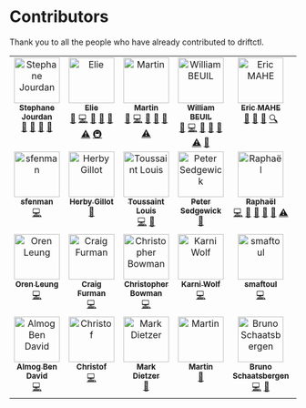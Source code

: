 # Contributors

Thank you to all the people who have already contributed to driftctl.

<!-- ALL-CONTRIBUTORS-LIST:START - Do not remove or modify this section -->
<!-- prettier-ignore-start -->
<!-- markdownlint-disable -->
<table>
  <tbody>
    <tr>
      <td align="center" valign="top" width="12.5%"><a href="https://github.com/sjourdan"><img src="https://avatars.githubusercontent.com/u/419121?v=4?s=80" width="80px;" alt="Stephane Jourdan"/><br /><sub><b>Stephane Jourdan</b></sub></a><br /><a href="https://github.com/khulnasoft-lab/driftctl/commits?author=sjourdan" title="Documentation">📖</a> <a href="#ideas-sjourdan" title="Ideas, Planning, & Feedback">🤔</a> <a href="#talk-sjourdan" title="Talks">📢</a> <a href="#question-sjourdan" title="Answering Questions">💬</a></td>
      <td align="center" valign="top" width="12.5%"><a href="https://www.elie.ski"><img src="https://avatars.githubusercontent.com/u/6154987?v=4?s=80" width="80px;" alt="Elie"/><br /><sub><b>Elie</b></sub></a><br /><a href="https://github.com/khulnasoft-lab/driftctl/commits?author=eliecharra" title="Documentation">📖</a> <a href="https://github.com/khulnasoft-lab/driftctl/commits?author=eliecharra" title="Code">💻</a> <a href="https://github.com/khulnasoft-lab/driftctl/issues?q=author%3Aeliecharra" title="Bug reports">🐛</a> <a href="https://github.com/khulnasoft-lab/driftctl/pulls?q=is%3Apr+reviewed-by%3Aeliecharra" title="Reviewed Pull Requests">👀</a> <a href="#maintenance-eliecharra" title="Maintenance">🚧</a> <a href="https://github.com/khulnasoft-lab/driftctl/commits?author=eliecharra" title="Tests">⚠️</a> <a href="#infra-eliecharra" title="Infrastructure (Hosting, Build-Tools, etc)">🚇</a></td>
      <td align="center" valign="top" width="12.5%"><a href="http://moadib.net"><img src="https://avatars.githubusercontent.com/u/4931174?v=4?s=80" width="80px;" alt="Martin"/><br /><sub><b>Martin</b></sub></a><br /><a href="https://github.com/khulnasoft-lab/driftctl/commits?author=moadibfr" title="Documentation">📖</a> <a href="https://github.com/khulnasoft-lab/driftctl/commits?author=moadibfr" title="Code">💻</a> <a href="https://github.com/khulnasoft-lab/driftctl/issues?q=author%3Amoadibfr" title="Bug reports">🐛</a> <a href="https://github.com/khulnasoft-lab/driftctl/pulls?q=is%3Apr+reviewed-by%3Amoadibfr" title="Reviewed Pull Requests">👀</a> <a href="#maintenance-moadibfr" title="Maintenance">🚧</a> <a href="https://github.com/khulnasoft-lab/driftctl/commits?author=moadibfr" title="Tests">⚠️</a></td>
      <td align="center" valign="top" width="12.5%"><a href="http://wbeuil.com"><img src="https://avatars.githubusercontent.com/u/8110579?v=4?s=80" width="80px;" alt="William BEUIL"/><br /><sub><b>William BEUIL</b></sub></a><br /><a href="https://github.com/khulnasoft-lab/driftctl/commits?author=wbeuil" title="Documentation">📖</a> <a href="https://github.com/khulnasoft-lab/driftctl/commits?author=wbeuil" title="Code">💻</a> <a href="https://github.com/khulnasoft-lab/driftctl/issues?q=author%3Awbeuil" title="Bug reports">🐛</a> <a href="https://github.com/khulnasoft-lab/driftctl/pulls?q=is%3Apr+reviewed-by%3Awbeuil" title="Reviewed Pull Requests">👀</a> <a href="#maintenance-wbeuil" title="Maintenance">🚧</a> <a href="https://github.com/khulnasoft-lab/driftctl/commits?author=wbeuil" title="Tests">⚠️</a> <a href="#tool-wbeuil" title="Tools">🔧</a></td>
      <td align="center" valign="top" width="12.5%"><a href="https://github.com/emahe22"><img src="https://avatars.githubusercontent.com/u/22610513?v=4?s=80" width="80px;" alt="Eric MAHE"/><br /><sub><b>Eric MAHE</b></sub></a><br /><a href="https://github.com/khulnasoft-lab/driftctl/commits?author=emahe22" title="Documentation">📖</a> <a href="#ideas-emahe22" title="Ideas, Planning, & Feedback">🤔</a> <a href="#business-emahe22" title="Business development">💼</a> <a href="#fundingFinding-emahe22" title="Funding Finding">🔍</a></td>
      <td align="center" valign="top" width="12.5%"><a href="http://driftctl.com/"><img src="https://avatars.githubusercontent.com/u/39477124?v=4?s=80" width="80px;" alt="GeraldC"/><br /><sub><b>GeraldC</b></sub></a><br /><a href="https://github.com/khulnasoft-lab/driftctl/commits?author=GeraldC13" title="Documentation">📖</a> <a href="#ideas-GeraldC13" title="Ideas, Planning, & Feedback">🤔</a> <a href="#business-GeraldC13" title="Business development">💼</a> <a href="#content-GeraldC13" title="Content">🖋</a></td>
      <td align="center" valign="top" width="12.5%"><a href="http://b.juglas.name"><img src="https://avatars.githubusercontent.com/u/5703?v=4?s=80" width="80px;" alt="Bertrand Juglas"/><br /><sub><b>Bertrand Juglas</b></sub></a><br /><a href="https://github.com/khulnasoft-lab/driftctl/commits?author=bertux" title="Documentation">📖</a></td>
      <td align="center" valign="top" width="12.5%"><a href="https://github.com/sshota0809"><img src="https://avatars.githubusercontent.com/u/8736380?v=4?s=80" width="80px;" alt="Suzuki Shota"/><br /><sub><b>Suzuki Shota</b></sub></a><br /><a href="https://github.com/khulnasoft-lab/driftctl/commits?author=sshota0809" title="Code">💻</a> <a href="https://github.com/khulnasoft-lab/driftctl/issues?q=author%3Asshota0809" title="Bug reports">🐛</a></td>
    </tr>
    <tr>
      <td align="center" valign="top" width="12.5%"><a href="https://github.com/sfenman"><img src="https://avatars.githubusercontent.com/u/43748066?v=4?s=80" width="80px;" alt="sfenman"/><br /><sub><b>sfenman</b></sub></a><br /><a href="https://github.com/khulnasoft-lab/driftctl/commits?author=sfenman" title="Code">💻</a></td>
      <td align="center" valign="top" width="12.5%"><a href="https://github.com/herbygillot"><img src="https://avatars.githubusercontent.com/u/618376?v=4?s=80" width="80px;" alt="Herby Gillot"/><br /><sub><b>Herby Gillot</b></sub></a><br /><a href="#tool-herbygillot" title="Tools">🔧</a></td>
      <td align="center" valign="top" width="12.5%"><a href="http://louistoussaint.fr"><img src="https://avatars.githubusercontent.com/u/66522867?v=4?s=80" width="80px;" alt="Toussaint Louis"/><br /><sub><b>Toussaint Louis</b></sub></a><br /><a href="https://github.com/khulnasoft-lab/driftctl/commits?author=lotoussa" title="Code">💻</a> <a href="https://github.com/khulnasoft-lab/driftctl/commits?author=lotoussa" title="Documentation">📖</a></td>
      <td align="center" valign="top" width="12.5%"><a href="https://dev.to/psedge"><img src="https://avatars.githubusercontent.com/u/5781397?v=4?s=80" width="80px;" alt="Peter Sedgewick"/><br /><sub><b>Peter Sedgewick</b></sub></a><br /><a href="https://github.com/khulnasoft-lab/driftctl/commits?author=psedge" title="Documentation">📖</a></td>
      <td align="center" valign="top" width="12.5%"><a href="https://crvx.fr/"><img src="https://avatars.githubusercontent.com/u/16480203?v=4?s=80" width="80px;" alt="Raphaël"/><br /><sub><b>Raphaël</b></sub></a><br /><a href="https://github.com/khulnasoft-lab/driftctl/commits?author=sundowndev" title="Code">💻</a> <a href="https://github.com/khulnasoft-lab/driftctl/commits?author=sundowndev" title="Documentation">📖</a> <a href="https://github.com/khulnasoft-lab/driftctl/issues?q=author%3Asundowndev" title="Bug reports">🐛</a> <a href="https://github.com/khulnasoft-lab/driftctl/pulls?q=is%3Apr+reviewed-by%3Asundowndev" title="Reviewed Pull Requests">👀</a> <a href="#maintenance-sundowndev" title="Maintenance">🚧</a> <a href="https://github.com/khulnasoft-lab/driftctl/commits?author=sundowndev" title="Tests">⚠️</a></td>
      <td align="center" valign="top" width="12.5%"><a href="https://github.com/vainkop"><img src="https://avatars.githubusercontent.com/u/28118190?v=4?s=80" width="80px;" alt="vainkop"/><br /><sub><b>vainkop</b></sub></a><br /><a href="https://github.com/khulnasoft-lab/driftctl/issues?q=author%3Avainkop" title="Bug reports">🐛</a></td>
      <td align="center" valign="top" width="12.5%"><a href="https://remidoreau.com"><img src="https://avatars.githubusercontent.com/u/32459935?v=4?s=80" width="80px;" alt="Rémi Doreau"/><br /><sub><b>Rémi Doreau</b></sub></a><br /><a href="https://github.com/khulnasoft-lab/driftctl/commits?author=ayshiff" title="Code">💻</a></td>
      <td align="center" valign="top" width="12.5%"><a href="https://vorobiev.cloud"><img src="https://avatars.githubusercontent.com/u/197565?v=4?s=80" width="80px;" alt="Anton Vorobiev"/><br /><sub><b>Anton Vorobiev</b></sub></a><br /><a href="https://github.com/khulnasoft-lab/driftctl/issues?q=author%3Aa-vorobiev" title="Bug reports">🐛</a></td>
    </tr>
    <tr>
      <td align="center" valign="top" width="12.5%"><a href="https://orenleung.com"><img src="https://avatars.githubusercontent.com/u/47992694?v=4?s=80" width="80px;" alt="Oren Leung"/><br /><sub><b>Oren Leung</b></sub></a><br /><a href="https://github.com/khulnasoft-lab/driftctl/commits?author=OrenLeung" title="Code">💻</a></td>
      <td align="center" valign="top" width="12.5%"><a href="https://github.com/craigfurman"><img src="https://avatars.githubusercontent.com/u/4772216?v=4?s=80" width="80px;" alt="Craig Furman"/><br /><sub><b>Craig Furman</b></sub></a><br /><a href="https://github.com/khulnasoft-lab/driftctl/commits?author=craigfurman" title="Code">💻</a></td>
      <td align="center" valign="top" width="12.5%"><a href="https://github.com/cbowman0"><img src="https://avatars.githubusercontent.com/u/1764481?v=4?s=80" width="80px;" alt="Christopher Bowman"/><br /><sub><b>Christopher Bowman</b></sub></a><br /><a href="https://github.com/khulnasoft-lab/driftctl/commits?author=cbowman0" title="Code">💻</a></td>
      <td align="center" valign="top" width="12.5%"><a href="https://github.com/karniwl"><img src="https://avatars.githubusercontent.com/u/42895464?v=4?s=80" width="80px;" alt="Karni Wolf"/><br /><sub><b>Karni Wolf</b></sub></a><br /><a href="https://github.com/khulnasoft-lab/driftctl/commits?author=karniwl" title="Code">💻</a></td>
      <td align="center" valign="top" width="12.5%"><a href="https://github.com/smaftoul"><img src="https://avatars.githubusercontent.com/u/239203?v=4?s=80" width="80px;" alt="smaftoul"/><br /><sub><b>smaftoul</b></sub></a><br /><a href="https://github.com/khulnasoft-lab/driftctl/commits?author=smaftoul" title="Code">💻</a></td>
      <td align="center" valign="top" width="12.5%"><a href="https://github.com/p0tr3c"><img src="https://avatars.githubusercontent.com/u/12850042?v=4?s=80" width="80px;" alt="Kamil Potrec"/><br /><sub><b>Kamil Potrec</b></sub></a><br /><a href="https://github.com/khulnasoft-lab/driftctl/commits?author=p0tr3c" title="Code">💻</a></td>
      <td align="center" valign="top" width="12.5%"><a href="http://jaskula.pl"><img src="https://avatars.githubusercontent.com/u/5229238?v=4?s=80" width="80px;" alt="AJ"/><br /><sub><b>AJ</b></sub></a><br /><a href="https://github.com/khulnasoft-lab/driftctl/commits?author=wakeful" title="Code">💻</a></td>
      <td align="center" valign="top" width="12.5%"><a href="https://github.com/muratcelep"><img src="https://avatars.githubusercontent.com/u/94377726?v=4?s=80" width="80px;" alt="Murat Celep"/><br /><sub><b>Murat Celep</b></sub></a><br /><a href="https://github.com/khulnasoft-lab/driftctl/commits?author=muratcelep" title="Code">💻</a></td>
    </tr>
    <tr>
      <td align="center" valign="top" width="12.5%"><a href="https://github.com/almog27"><img src="https://avatars.githubusercontent.com/u/1466549?v=4?s=80" width="80px;" alt="Almog Ben David"/><br /><sub><b>Almog Ben David</b></sub></a><br /><a href="https://github.com/khulnasoft-lab/driftctl/commits?author=almog27" title="Code">💻</a></td>
      <td align="center" valign="top" width="12.5%"><a href="https://github.com/chdorner-khulnasoft-lab"><img src="https://avatars.githubusercontent.com/u/106981178?v=4?s=80" width="80px;" alt="Christof"/><br /><sub><b>Christof</b></sub></a><br /><a href="https://github.com/khulnasoft-lab/driftctl/commits?author=chdorner-khulnasoft-lab" title="Code">💻</a></td>
      <td align="center" valign="top" width="12.5%"><a href="https://doridian.net/"><img src="https://avatars.githubusercontent.com/u/631409?v=4?s=80" width="80px;" alt="Mark Dietzer"/><br /><sub><b>Mark Dietzer</b></sub></a><br /><a href="https://github.com/khulnasoft-lab/driftctl/issues?q=author%3ADoridian" title="Bug reports">🐛</a></td>
      <td align="center" valign="top" width="12.5%"><a href="https://github.com/martin-vanta"><img src="https://avatars.githubusercontent.com/u/118209773?v=4?s=80" width="80px;" alt="Martin"/><br /><sub><b>Martin</b></sub></a><br /><a href="https://github.com/khulnasoft-lab/driftctl/issues?q=author%3Amartin-vanta" title="Bug reports">🐛</a></td>
      <td align="center" valign="top" width="12.5%"><a href="https://bschaatsbergen.com"><img src="https://avatars.githubusercontent.com/u/58337159?v=4?s=80" width="80px;" alt="Bruno Schaatsbergen"/><br /><sub><b>Bruno Schaatsbergen</b></sub></a><br /><a href="https://github.com/khulnasoft-lab/driftctl/commits?author=bschaatsbergen" title="Code">💻</a> <a href="https://github.com/khulnasoft-lab/driftctl/commits?author=bschaatsbergen" title="Documentation">📖</a></td>
      <td align="center" valign="top" width="12.5%"><a href="https://github.com/n2N8Z"><img src="https://avatars.githubusercontent.com/u/20487808?v=4?s=80" width="80px;" alt="n2N8Z"/><br /><sub><b>n2N8Z</b></sub></a><br /><a href="https://github.com/khulnasoft-lab/driftctl/issues?q=author%3An2N8Z" title="Bug reports">🐛</a></td>
    </tr>
  </tbody>
</table>

<!-- markdownlint-restore -->
<!-- prettier-ignore-end -->

<!-- ALL-CONTRIBUTORS-LIST:END -->
